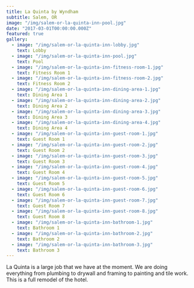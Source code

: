 ```yaml
---
title: La Quinta by Wyndham
subtitle: Salem, OR
image: "/img/salem-or-la-quinta-inn-pool.jpg"
date: "2017-03-01T00:00:00.000Z"
featured: true
gallery:
  - image: "/img/salem-or-la-quinta-inn-lobby.jpg"
    text: Lobby
  - image: "/img/salem-or-la-quinta-inn-pool.jpg"
    text: Pool
  - image: "/img/salem-or-la-quinta-inn-fitness-room-1.jpg"
    text: Fitness Room 1
  - image: "/img/salem-or-la-quinta-inn-fitness-room-2.jpg"
    text: Fitness Room 2
  - image: "/img/salem-or-la-quinta-inn-dining-area-1.jpg"
    text: Dining Area 1
  - image: "/img/salem-or-la-quinta-inn-dining-area-2.jpg"
    text: Dining Area 2
  - image: "/img/salem-or-la-quinta-inn-dining-area-3.jpg"
    text: Dining Area 3
  - image: "/img/salem-or-la-quinta-inn-dining-area-4.jpg"
    text: Dining Area 4
  - image: "/img/salem-or-la-quinta-inn-guest-room-1.jpg"
    text: Guest Room 1
  - image: "/img/salem-or-la-quinta-inn-guest-room-2.jpg"
    text: Guest Room 2
  - image: "/img/salem-or-la-quinta-inn-guest-room-3.jpg"
    text: Guest Room 3
  - image: "/img/salem-or-la-quinta-inn-guest-room-4.jpg"
    text: Guest Room 4
  - image: "/img/salem-or-la-quinta-inn-guest-room-5.jpg"
    text: Guest Room 5
  - image: "/img/salem-or-la-quinta-inn-guest-room-6.jpg"
    text: Guest Room 6
  - image: "/img/salem-or-la-quinta-inn-guest-room-7.jpg"
    text: Guest Room 7
  - image: "/img/salem-or-la-quinta-inn-guest-room-8.jpg"
    text: Guest Room 8
  - image: "/img/salem-or-la-quinta-inn-bathroom-1.jpg"
    text: Bathroom 1
  - image: "/img/salem-or-la-quinta-inn-bathroom-2.jpg"
    text: Bathroom 2
  - image: "/img/salem-or-la-quinta-inn-bathroom-3.jpg"
    text: Bathroom 3
---
```


La Quinta is a large job that we have at the moment. We are doing everything from plumbing to drywall and framing to painting and tile work. This is a full remodel of the hotel.
